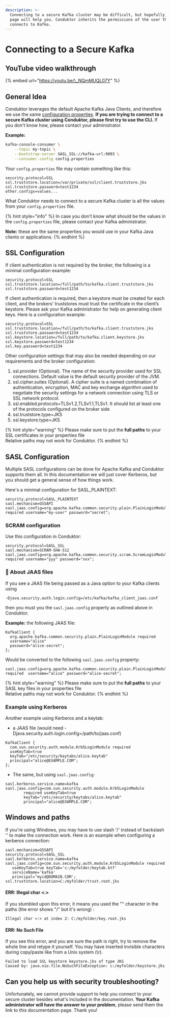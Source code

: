 ```yaml
---
description: >-
  Connecting to a secure Kafka cluster may be difficult, but hopefully, this
  page will help you. Conduktor inherits the permissions of the user that
  connects to Kafka.
---
```


# Connecting to a Secure Kafka

## YouTube video walkthrough

{% embed url="https://youtu.be/\_NQmMUQL07Y" %}

## General Idea

Conduktor leverages the default Apache Kafka Java Clients, and therefore we use the same [configuration properties](https://kafka.apache.org/documentation/#consumerconfigs). **If you are trying to connect to a secure Kafka cluster using Conduktor, please first try to use the CLI.** If you don't know how, please contact your administrator. 

**Example:**

```bash
kafka-console-consumer \
    --topic my-topic \
    --bootstrap-server SASL_SSL://kafka-url:9093 \
    --consumer.config config.properties
```

Your `config.properties` file may contain something like this:

```text
security.protocol=SSL
ssl.truststore.location=/var/private/ssl/client.truststore.jks
ssl.truststore.password=test1234
other.configs=values...
```

What Conduktor needs to connect to a secure Kafka cluster is all the values from your `config.properties` file.

{% hint style="info" %}
In case you don't know what should be the values in the `config.properties` file, please contact your Kafka administrator. 

**Note:** these are the same properties you would use in your Kafka Java clients or applications. 
{% endhint %}

## SSL Configuration

If client authentication is not required by the broker, the following is a minimal configuration example:

```text
security.protocol=SSL
ssl.truststore.location=/full/path/to/kafka.client.truststore.jks
ssl.truststore.password=test1234
```

If client authentication is required, then a keystore must be created for each client, and the brokers’ truststores must trust the certificate in the client’s keystore. Please ask your Kafka administrator for help on generating client keys. Here is a configuration example:

```text
security.protocol=SSL
ssl.truststore.location=/full/path/to/kafka.client.truststore.jks
ssl.truststore.password=test1234
ssl.keystore.location=/full/path/to/kafka.client.keystore.jks
ssl.keystore.password=test1234
ssl.key.password=test1234
```

Other configuration settings that may also be needed depending on our requirements and the broker configuration:

1. ssl.provider \(Optional\). The name of the security provider used for SSL connections. Default value is the default security provider of the JVM.
2. ssl.cipher.suites \(Optional\). A cipher suite is a named combination of authentication, encryption, MAC and key exchange algorithm used to negotiate the security settings for a network connection using TLS or SSL network protocol.
3. ssl.enabled.protocols=TLSv1.2,TLSv1.1,TLSv1. It should list at least one of the protocols configured on the broker side
4. ssl.truststore.type=JKS
5. ssl.keystore.type=JKS

{% hint style="warning" %}
Please make sure to put the **full paths** to your SSL certificates in your properties file  
Relative paths may not work for Conduktor. 
{% endhint %}

## SASL Configuration

Multiple SASL configurations can be done for Apache Kafka and Conduktor supports them all. In this documentation we will just cover Kerberos, but you should get a general sense of how things work. 

Here's a minimal configuration for SASL\_PLAINTEXT:

```text
security.protocol=SASL_PLAINTEXT
sasl.mechanism=GSSAPI
sasl.jaas.config=org.apache.kafka.common.security.plain.PlainLoginModule required username="my-user" password="secret";
```

### SCRAM configuration

Use this configuration in Conduktor:

```text
security.protocol=SASL_SSL
sasl.mechanism=SCRAM-SHA-512
sasl.jaas.config=org.apache.kafka.common.security.scram.ScramLoginModule required username="yyy" password="xxx";
```

### 🚨 About JAAS files

If you see a JAAS file being passed as a Java option to your Kafka clients using

```text
-Djava.security.auth.login.config=/etc/kafka/kafka_client_jaas.conf
```

then you must you the `sasl.jaas.config` property as outlined above in Conduktor.

**Example:** the following JAAS file:

```text
KafkaClient {
  org.apache.kafka.common.security.plain.PlainLoginModule required
  username="alice"
  password="alice-secret";
};
```

Would be converted to the following `sasl.jaas.config` property:

```text
sasl.jaas.config=org.apache.kafka.common.security.plain.PlainLoginModule required  username="alice" password="alice-secret";
```

{% hint style="warning" %}
Please make sure to put the **full paths** to your SASL key files in your properties file  
Relative paths may not work for Conduktor. 
{% endhint %}

### Example using Kerberos

Another example using Kerberos and a keytab:

* a JAAS file \(would need -Djava.security.auth.login.config=/path/to/jaas.conf\)

```text
KafkaClient {
  com.sun.security.auth.module.Krb5LoginModule required
  useKeyTab=true
  keyTab="/etc/security/keytabs/alice.keytab"
  principal="alice@EXAMPLE.COM";
};
```

* The same, but using `sasl.jaas.config`:

```text
sasl.kerberos.service.name=kafka
sasl.jaas.config=com.sun.security.auth.module.Krb5LoginModule 
        required useKeyTab=true 
        keyTab="/etc/security/keytabs/alice.keytab"
        principal="alice@EXAMPLE.COM";
```

## Windows and paths

If you're using Windows, you may have to use slash '/' instead of backslash '\' to make the connection work. Here is an example when configuring a kerberos connection:

```text
sasl.mechanism=GSSAPI
security.protocol=SASL_SSL
sasl.kerberos.service.name=kafka
sasl.jaas.config=com.sun.security.auth.module.Krb5LoginModule required
   useKeyTab=true keyTab='c:/myfolder/keytab.ktf'
   serviceName='kafka'
   principal=’myid@DOMAIN.COM';
ssl.truststore.location=C:/myfolder/trust.root.jks
```

#### ERR: Illegal char &lt;:&gt;

If you stumbled upon this error, it means you used the "\" character in the paths \(the error shows "/" but it's wrong\) :

```text
Illegal char <:> at index 2: ‪C:/myfolder/key.root.jks
```

#### ERR: No Such File

If you see this error, and you are sure the path is right, try to remove the whole line and retype it yourself. You may have inserted invisible characters during copy/paste like from a Unix system \(\r\).

```text
Failed to load SSL keystore keystore.jks‪ of type JKS
Caused by: java.nio.file.NoSuchFileException: c:/myfolder/keystore.jks‪
```

## Can you help us with security troubleshooting?

Unfortunately, we cannot provide support to help you connect to your secure cluster besides what's included in the documentation. **Your Kafka administrator will have the answer to your problem**, please send them the link to this documentation page. Thank you!

